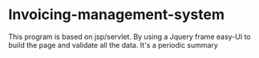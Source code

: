 # Invoicing-management-system
This program is  based on jsp/servlet.
By using a Jquery frame easy-UI to build the page and validate all the data.
It's a periodic summary 
